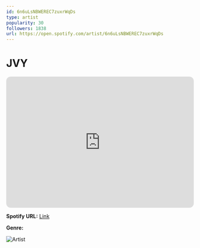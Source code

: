 ```yaml
---
id: 6n6uLsNBWEREC7zuxrWqDs
type: artist
popularity: 30
followers: 1838
url: https://open.spotify.com/artist/6n6uLsNBWEREC7zuxrWqDs
---
```

# JVY

<iframe style="border-radius:12px" src="https://open.spotify.com/embed/artist/6n6uLsNBWEREC7zuxrWqDs" width="100%" height="352" frameBorder="0" allowfullscreen="" allow="autoplay; clipboard-write; encrypted-media; fullscreen; picture-in-picture" loading="lazy"></iframe>

**Spotify URL:** [Link](https://open.spotify.com/artist/6n6uLsNBWEREC7zuxrWqDs)

**Genre:** 

![Artist](https://i.scdn.co/image/ab6761610000e5ebeb32df24de8942d75daae8e9)
